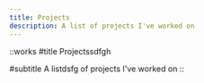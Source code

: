 ```yaml
---
title: Projects
description: A list of projects I've worked on
---
```


::works
#title
Projectssdfgh

#subtitle
A listdsfg of projects I've worked on
::
